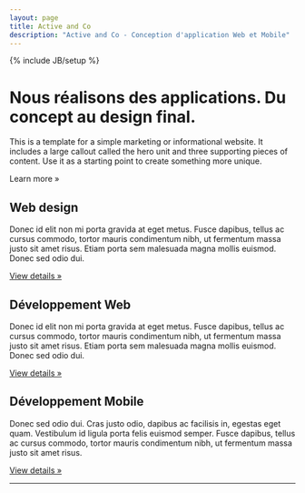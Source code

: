 ```yaml
---
layout: page
title: Active and Co 
description: "Active and Co - Conception d'application Web et Mobile"
---
```

{% include JB/setup %}

<div class="hero-unit">
  <h1>Nous réalisons des applications. Du concept au design final.</h1>
  <p>This is a template for a simple marketing or informational website. It includes a large callout called the hero unit and three supporting pieces of content. Use it as a starting point to create something more unique.</p>
  <p><a class="btn btn-primary btn-large">Learn more &raquo;</a></p>
</div>


<!-- Example row of columns -->
<div class="row">
  <div class="span4">
    <h2>Web design</h2>
    <p>Donec id elit non mi porta gravida at eget metus. Fusce dapibus, tellus ac cursus commodo, tortor mauris condimentum nibh, ut fermentum massa justo sit amet risus. Etiam porta sem malesuada magna mollis euismod. Donec sed odio dui. </p>
    <p><a class="btn" href="#">View details &raquo;</a></p>
  </div>
  <div class="span4">
    <h2>Développement Web</h2>
    <p>Donec id elit non mi porta gravida at eget metus. Fusce dapibus, tellus ac cursus commodo, tortor mauris condimentum nibh, ut fermentum massa justo sit amet risus. Etiam porta sem malesuada magna mollis euismod. Donec sed odio dui. </p>
    <p><a class="btn" href="#">View details &raquo;</a></p>
 </div>
  <div class="span4">
    <h2>Développement Mobile</h2>
    <p>Donec sed odio dui. Cras justo odio, dapibus ac facilisis in, egestas eget quam. Vestibulum id ligula porta felis euismod semper. Fusce dapibus, tellus ac cursus commodo, tortor mauris condimentum nibh, ut fermentum massa justo sit amet risus.</p>
    <p><a class="btn" href="#">View details &raquo;</a></p>
  </div>
</div>

<hr>



